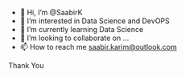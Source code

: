 - 👋 Hi, I’m @SaabirK
- 👀 I’m interested in Data Science and DevOPS
- 🌱 I’m currently learning Data Science
- 💞️ I’m looking to collaborate on ...
- 📫 How to reach me saabir.karim@outlook.com

<!---
SaabirK/SaabirK is a ✨ special ✨ repository because its `README.md` (this file) appears on your GitHub profile.
You can click the Preview link to take a look at your changes.
--->
Thank You
